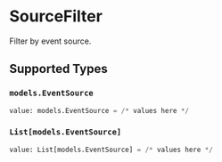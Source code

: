 # SourceFilter

Filter by event source.


## Supported Types

### `models.EventSource`

```python
value: models.EventSource = /* values here */
```

### `List[models.EventSource]`

```python
value: List[models.EventSource] = /* values here */
```

